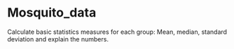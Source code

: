 # Mosquito_data
Calculate basic statistics measures for each group: Mean, median, standard deviation and explain the numbers.
